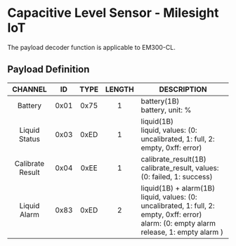 # Capacitive Level Sensor - Milesight IoT

The payload decoder function is applicable to EM300-CL.

## Payload Definition

|     CHANNEL      |  ID  | TYPE | LENGTH | DESCRIPTION                                                                                                                                       |
| :--------------: | :--: | :--: | :----: | ------------------------------------------------------------------------------------------------------------------------------------------------- |
|     Battery      | 0x01 | 0x75 |   1    | battery(1B)<br/>battery, unit: %                                                                                                                  |
|  Liquid Status   | 0x03 | 0xED |   1    | liquid(1B)<br/>liquid, values: (0: uncalibrated, 1: full, 2: empty, 0xff: error)                                                                  |
| Calibrate Result | 0x04 | 0xEE |   1    | calibrate_result(1B)<br/>calibrate_result, values: (0: failed, 1: success)                                                                        |
|   Liquid Alarm   | 0x83 | 0xED |   2    | liquid(1B) + alarm(1B)<br/>liquid, values: (0: uncalibrated, 1: full, 2: empty, 0xff: error)<br/>alarm: (0: empty alarm release, 1: empty alarm ) |
